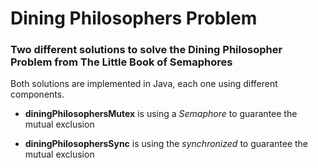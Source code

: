 # Dining Philosophers Problem
### Two different solutions to solve the Dining Philosopher Problem from The Little Book of Semaphores

Both solutions are implemented in Java, each one using different components.

+ **diningPhilosophersMutex** is using a *Semaphore* to guarantee the mutual exclusion

+ **diningPhilosophersSync** is using the *synchronized* to guarantee the mutual exclusion
